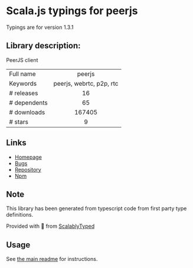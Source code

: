 
# Scala.js typings for peerjs

Typings are for version 1.3.1

## Library description:
PeerJS client

|                    |                 |
| ------------------ | :-------------: |
| Full name          | peerjs |
| Keywords           | peerjs, webrtc, p2p, rtc |
| # releases         | 16 |
| # dependents       | 65 |
| # downloads        | 167405 |
| # stars            | 9 |

## Links
- [Homepage](https://github.com/peers/peerjs#readme)
- [Bugs](https://github.com/peers/peerjs/issues)
- [Repository](https://github.com/peers/peerjs)
- [Npm](https://www.npmjs.com/package/peerjs)
    


## Note
This library has been generated from typescript code from first party type definitions.

Provided with :purple_heart: from [ScalablyTyped](https://github.com/oyvindberg/ScalablyTyped)

## Usage
See [the main readme](../../readme.md) for instructions.


